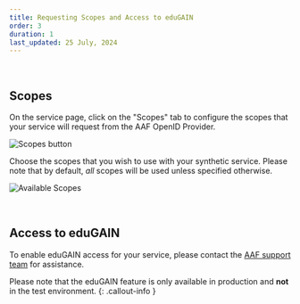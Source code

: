```yaml
---
title: Requesting Scopes and Access to eduGAIN
order: 3
duration: 1
last_updated: 25 July, 2024
---
```


<br>

## Scopes

On the service page, click on the "Scopes" tab to configure the scopes that your service will request from the AAF OpenID Provider.

![Scopes button](/assets/images/connect-an-oidc-service/scopes-button.png)

Choose the scopes that you wish to use with your synthetic service. Please note that by default, *all* scopes will be used unless specified otherwise.

![Available Scopes](/assets/images/connect-an-oidc-service/available-scopes.png)

<br>

## Access to eduGAIN

To enable eduGAIN access for your service, please contact the [AAF support team](https://aaf.freshdesk.com/support/home/) for assistance.

Please note that the eduGAIN feature is only available in production and **not** in the test environment.
{: .callout-info }